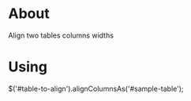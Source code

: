 About
=====

Align two tables columns widths

Using
=====

$('#table-to-align').alignColumnsAs('#sample-table');
